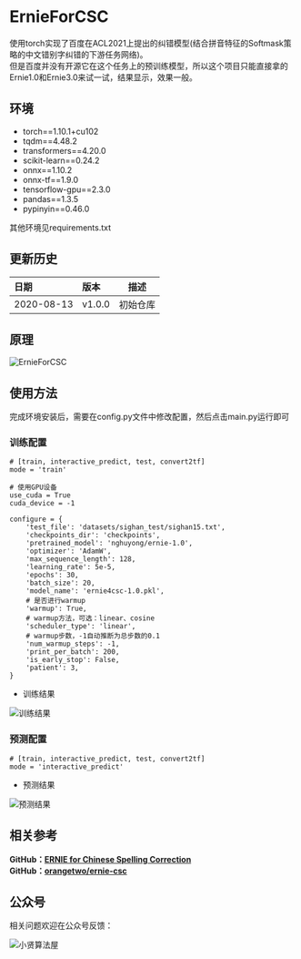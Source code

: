# ErnieForCSC

使用torch实现了百度在ACL2021上提出的纠错模型(结合拼音特征的Softmask策略的中文错别字纠错的下游任务网络)。  
但是百度并没有开源它在这个任务上的预训练模型，所以这个项目只能直接拿的Ernie1.0和Ernie3.0来试一试，结果显示，效果一般。  

## 环境  
* torch==1.10.1+cu102
* tqdm==4.48.2
* transformers==4.20.0
* scikit-learn==0.24.2
* onnx==1.10.2
* onnx-tf==1.9.0
* tensorflow-gpu==2.3.0
* pandas==1.3.5
* pypinyin==0.46.0

其他环境见requirements.txt  


## 更新历史
日期| 版本     |描述
:---|:-------|---
2020-08-13| v1.0.0 |初始仓库

## 原理
![ErnieForCSC](https://user-images.githubusercontent.com/10826371/131974040-fc84ec04-566f-4310-9839-862bfb27172e.png)

## 使用方法
完成环境安装后，需要在config.py文件中修改配置，然后点击main.py运行即可

### 训练配置
```
# [train, interactive_predict, test, convert2tf]
mode = 'train'

# 使用GPU设备
use_cuda = True
cuda_device = -1

configure = {
    'test_file': 'datasets/sighan_test/sighan15.txt',
    'checkpoints_dir': 'checkpoints',
    'pretrained_model': 'nghuyong/ernie-1.0',
    'optimizer': 'AdamW',
    'max_sequence_length': 128,
    'learning_rate': 5e-5,
    'epochs': 30,
    'batch_size': 20,
    'model_name': 'ernie4csc-1.0.pkl',
    # 是否进行warmup
    'warmup': True,
    # warmup方法，可选：linear、cosine
    'scheduler_type': 'linear',
    # warmup步数，-1自动推断为总步数的0.1
    'num_warmup_steps': -1,
    'print_per_batch': 200,
    'is_early_stop': False,
    'patient': 3,
}
```
* 训练结果

![训练结果](https://img-blog.csdnimg.cn/6f36f7f2b3844289ab951804e0222154.png)

### 预测配置
```
# [train, interactive_predict, test, convert2tf]
mode = 'interactive_predict'
```


* 预测结果

![预测结果](https://img-blog.csdnimg.cn/c05f711c00ed472ba178c7f4b385502b.png)

## 相关参考  
**GitHub：[ERNIE for Chinese Spelling Correction](https://github.com/PaddlePaddle/PaddleNLP/tree/develop/examples/text_correction/ernie-csc)**  
**GitHub：[orangetwo/ernie-csc](https://github.com/orangetwo/ernie-csc)**

## 公众号  

相关问题欢迎在公众号反馈：  

![小贤算法屋](https://img-blog.csdnimg.cn/20210427094903895.jpg)
